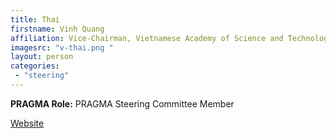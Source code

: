 ```yaml
---
title: Thai 
firstname: Vinh Quang
affiliation: Vice-Chairman, Vietnamese Academy of Science and Technology, Institute of Information Technology (IOIT)
imagesrc: "v-thai.png "
layout: person
categories:
 - "steering"
---
```


**PRAGMA Role:** PRAGMA Steering Committee Member

[Website][1]

[1]: http://www.ioit.ac.vn/

